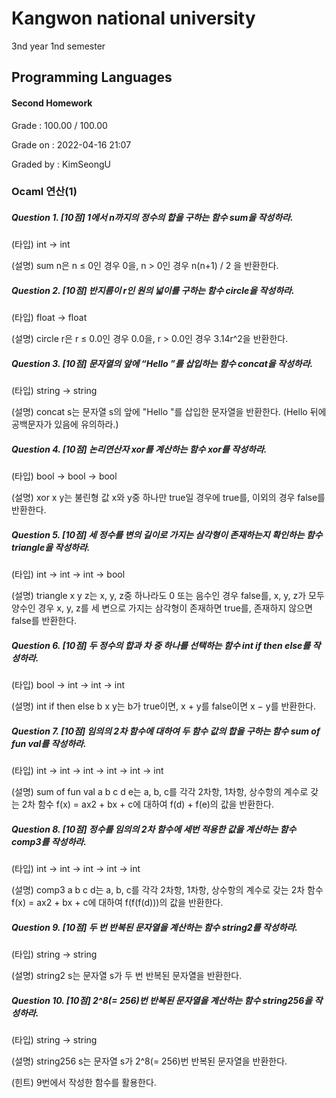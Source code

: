 # Kangwon national university

3nd year 1nd semester

## Programming Languages
#### Second Homework
Grade : 100.00 / 100.00

Grade on : 2022-04-16 21:07

Graded by	: KimSeongU

### Ocaml 연산(1)

##### Question 1. [10점] 1에서 n까지의 정수의 합을 구하는 함수 sum을 작성하라.

(타입) int -> int

(설명) sum n은 n ≤ 0인 경우 0을, n > 0인 경우 n(n+1) / 2 을 반환한다.



##### Question 2. [10점] 반지름이 r인 원의 넓이를 구하는 함수 circle을 작성하라.

(타입) float -> float

(설명) circle r은 r ≤ 0.0인 경우 0.0을, r > 0.0인 경우 3.14r^2을 반환한다.



##### Question 3. [10점] 문자열의 앞에 “Hello ”를 삽입하는 함수 concat을 작성하라.

(타입) string -> string

(설명) concat s는 문자열 s의 앞에 "Hello "를 삽입한 문자열을 반환한다. (Hello 뒤에 공백문자가 있음에 유의하라.)



##### Question 4. [10점] 논리연산자 xor를 계산하는 함수 xor를 작성하라.

(타입) bool -> bool -> bool

(설명) xor x y는 불린형 값 x와 y중 하나만 true일 경우에 true를, 이외의 경우 false를 반환한다.



##### Question 5. [10점] 세 정수를 변의 길이로 가지는 삼각형이 존재하는지 확인하는 함수 triangle을 작성하라.

(타입) int -> int -> int -> bool

(설명) triangle x y z는 x, y, z중 하나라도 0 또는 음수인 경우 false를, x, y, z가 모두 양수인 경우 x, y, z를 세 변으로 가지는 삼각형이 존재하면 true를, 존재하지 않으면 false를 반환한다.



##### Question 6. [10점] 두 정수의 합과 차 중 하나를 선택하는 함수 int if then else를 작성하라.

(타입) bool -> int -> int -> int

(설명) int if then else b x y는 b가 true이면, x + y를 false이면 x − y를 반환한다.



##### Question 7. [10점] 임의의 2차 함수에 대하여 두 함수 값의 합을 구하는 함수 sum of fun val를 작성하라.

(타입) int -> int -> int -> int -> int -> int

(설명) sum of fun val a b c d e는 a, b, c를 각각 2차항, 1차항, 상수항의 계수로 갖는 2차 함수 f(x) = ax2 + bx + c에 대하여 f(d) + f(e)의 값을 반환한다.



##### Question 8. [10점] 정수를 임의의 2차 함수에 세번 적용한 값을 계산하는 함수 comp3를 작성하라.

(타입) int -> int -> int -> int -> int

(설명) comp3 a b c d는 a, b, c를 각각 2차항, 1차항, 상수항의 계수로 갖는 2차 함수 f(x) = ax2 + bx + c에 대하여 f(f(f(d)))의 값을 반환한다.



##### Question 9. [10점] 두 번 반복된 문자열을 계산하는 함수 string2를 작성하라.

(타입) string -> string

(설명) string2 s는 문자열 s가 두 번 반복된 문자열을 반환한다.



##### Question 10. [10점] 2^8(= 256)번 반복된 문자열을 계산하는 함수 string256을 작성하라.

(타입) string -> string

(설명) string256 s는 문자열 s가 2^8(= 256)번 반복된 문자열을 반환한다.

(힌트) 9번에서 작성한 함수를 활용한다.
